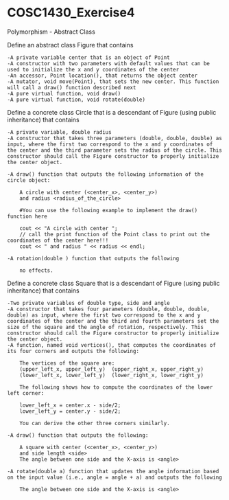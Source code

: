 # COSC1430_Exercise4
Polymorphism - Abstract Class

Define an abstract class Figure that contains

    -A private variable center that is an object of Point
    -A constructor with two parameters with default values that can be used to initialize the x and y coordinates of the center
    -An accessor, Point location(), that returns the object center
    -A mutator, void move(Point), that sets the new center. This function will call a draw() function described next
    -A pure virtual function, void draw()
    -A pure virtual function, void rotate(double)
    
Define a concrete class Circle that is a descendant of Figure (using public inheritance) that contains

    -A private variable, double radius
    -A constructor that takes three parameters (double, double, double) as input, where the first two correspond to the x and y coordinates of the center and the third parameter sets the radius of the circle. This constructor should call the Figure constructor to properly initialize the center object.
    
    -A draw() function that outputs the following information of the circle object:
        
        A circle with center (<center_x>, <center_y>)
        and radius <radius_of_the_circle>
        
        #You can use the following example to implement the draw() function here

        cout << "A circle with center ";
        // call the print function of the Point class to print out the coordinates of the center here!!!
        cout << " and radius " << radius << endl;
        
    -A rotation(double ) function that outputs the following
    
        no effects.
        
Define a concrete class Square that is a descendant of Figure (using public inheritance) that contains

    -Two private variables of double type, side and angle
    -A constructor that takes four parameters (double, double, double, double) as input, where the first two correspond to the x and y coordinates of the center and the third and fourth parameters set the size of the square and the angle of rotation, respectively. This constructor should call the Figure constructor to properly initialize the center object.
    -A function, named void vertices(), that computes the coordinates of its four corners and outputs the following:
    
        The vertices of the square are: 
        (upper_left_x, upper_left_y)  (upper_right_x, upper_right_y)
        (lower_left_x, lower_left_y)  (lower_right_x, lower_right_y)

        The following shows how to compute the coordinates of the lower left corner:

        lower_left_x = center.x - side/2;
        lower_left_y = center.y - side/2;
        
        You can derive the other three corners similarly.

    -A draw() function that outputs the following:
        
        A square with center (<center_x>, <center_y>)
        and side length <side>
        The angle between one side and the X-axis is <angle>
        
    -A rotate(double a) function that updates the angle information based on the input value (i.e., angle = angle + a) and outputs the following

        The angle between one side and the X-axis is <angle>
